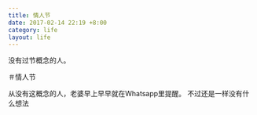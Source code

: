 ```yaml
---
title: 情人节
date: 2017-02-14 22:19 +8:00
category: life
layout: life
---
```

没有过节概念的人。


＃情人节  

从没有这概念的人，老婆早上早早就在Whatsapp里提醒。
不过还是一样没有什么想法
